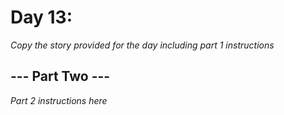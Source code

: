 # Day 13: <Insert Title Here> #
_Copy the story provided for the day including part 1 instructions_

## --- Part Two --- ##
_Part 2 instructions here_